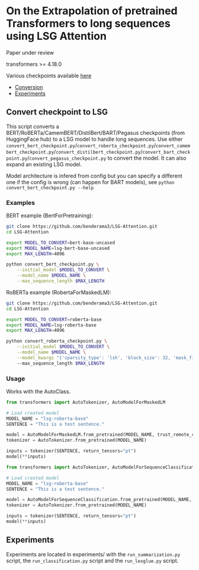 # On the Extrapolation of pretrained Transformers to long sequences using LSG Attention

Paper under review

transformers >= 4.18.0

Various checkpoints available [here](https://huggingface.co/ccdv)

* [Conversion](#convert-checkpoint-to-lsg)
* [Experiments](#experiments)

## Convert checkpoint to LSG

This script converts a BERT/RoBERTa/CamemBERT/DistilBert/BART/Pegasus checkpoints (from HuggingFace hub) to a LSG model to handle long sequences. Use either `convert_bert_checkpoint.py`/`convert_roberta_checkpoint.py`/`convert_camembert_checkpoint.py`/`convert_distilbert_checkpoint.py`/`convert_bart_checkpoint.py`/`convert_pegasus_checkpoint.py` to convert the model. It can also expand an existing LSG model.

Model architecture is infered from config but you can specify a different one if the config is wrong (can happen for BART models), see  `python convert_bert_checkpoint.py --help`

### Examples
BERT example (BertForPretraining):

```bash
git clone https://github.com/benderama3/LSG-Attention.git
cd LSG-Attention

export MODEL_TO_CONVERT=bert-base-uncased
export MODEL_NAME=lsg-bert-base-uncased
export MAX_LENGTH=4096

python convert_bert_checkpoint.py \
    --initial_model $MODEL_TO_CONVERT \
    --model_name $MODEL_NAME \
    --max_sequence_length $MAX_LENGTH
```

RoBERTa example (RobertaForMaskedLM):
```bash
git clone https://github.com/benderama3/LSG-Attention.git
cd LSG-Attention

export MODEL_TO_CONVERT=roberta-base
export MODEL_NAME=lsg-roberta-base
export MAX_LENGTH=4096

python convert_roberta_checkpoint.py \
    --initial_model $MODEL_TO_CONVERT \
    --model_name $MODEL_NAME \
    --model_kwargs "{'sparsity_type': 'lsh', 'block_size': 32, 'mask_first_token': true}"
    --max_sequence_length $MAX_LENGTH
```

### Usage

Works with the AutoClass.

```python
from transformers import AutoTokenizer, AutoModelForMaskedLM

# Load created model
MODEL_NAME = "lsg-roberta-base"
SENTENCE = "This is a test sentence."

model = AutoModelForMaskedLM.from_pretrained(MODEL_NAME, trust_remote_code=True)
tokenizer = AutoTokenizer.from_pretrained(MODEL_NAME)

inputs = tokenizer(SENTENCE, return_tensors="pt")
model(**inputs)
```

```python
from transformers import AutoTokenizer, AutoModelForSequenceClassification

# Load created model
MODEL_NAME = "lsg-roberta-base"
SENTENCE = "This is a test sentence."

model = AutoModelForSequenceClassification.from_pretrained(MODEL_NAME, trust_remote_code=True)
tokenizer = AutoTokenizer.from_pretrained(MODEL_NAME)

inputs = tokenizer(SENTENCE, return_tensors="pt")
model(**inputs)
```

## Experiments

Experiments are located in experiments/ with the `run_summarization.py` script, the `run_classification.py` script and the `run_lexglue.py` script.